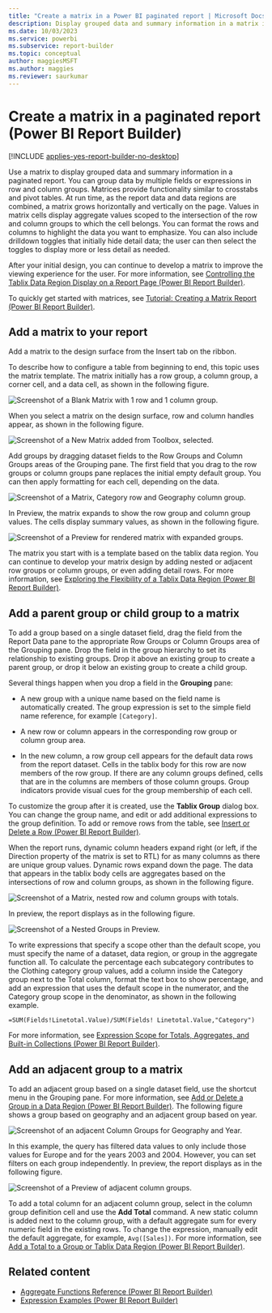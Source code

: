 ```yaml
---
title: "Create a matrix in a Power BI paginated report | Microsoft Docs"
description: Display grouped data and summary information in a matrix in a paginated report, which provides functionality in Power BI Report Builder similar to crosstabs and pivot tables.
ms.date: 10/03/2023
ms.service: powerbi
ms.subservice: report-builder
ms.topic: conceptual
author: maggiesMSFT
ms.author: maggies
ms.reviewer: saurkumar
---
```

# Create a matrix in a paginated report (Power BI Report Builder)

[!INCLUDE [applies-yes-report-builder-no-desktop](../../includes/applies-yes-report-builder-no-desktop.md)]

  Use a matrix to display grouped data and summary information in a paginated report. You can group data by multiple fields or expressions in row and column groups. Matrices provide functionality similar to crosstabs and pivot tables. At run time, as the report data and data regions are combined, a matrix grows horizontally and vertically on the page. Values in matrix cells display aggregate values scoped to the intersection of the row and column groups to which the cell belongs. You can format the rows and columns to highlight the data you want to emphasize. You can also include drilldown toggles that initially hide detail data; the user can then select the toggles to display more or less detail as needed.  
  
 After your initial design, you can continue to develop a matrix to improve the viewing experience for the user. For more information, see [Controlling the Tablix Data Region Display on a Report Page &#40;Power BI Report Builder&#41;](control-tablix-data-region-display-report-page.md).  
  
 To quickly get started with matrices, see [Tutorial: Creating a Matrix Report &#40;Power BI Report Builder&#41;](/sql/reporting-services/tutorial-creating-a-matrix-report-report-builder).  
  
  
##  <a name="AddingMatrix"></a> Add a matrix to your report  
 Add a matrix to the design surface from the Insert tab on the ribbon.   
  
 To describe how to configure a table from beginning to end, this topic uses the matrix template.  The matrix initially has a row group, a column group, a corner cell, and a data cell, as shown in the following figure.  
  
 ![Screenshot of a Blank Matrix with 1 row and 1 column group.](media/matrix-template-new.gif "Screenshot of a Blank Matrix with 1 row and 1 column group.")  
  
 When you select a matrix on the design surface, row and column handles appear, as shown in the following figure.  
  
 ![Screenshot of a New Matrix added from Toolbox, selected.](media/matrix-template-new-selected.gif "Screenshot of a New Matrix added from Toolbox, selected.")  
  
 Add groups by dragging dataset fields to the Row Groups and Column Groups areas of the Grouping pane. The first field that you drag to the row groups or column groups pane replaces the initial empty default group. You can then apply formatting for each cell, depending on the data.  
  
 ![Screenshot of a Matrix, Category row and Geography column group.](media/basic-matrix-design.gif "Screenshot of a Matrix, Category row and Geography column group.")  
  
 In Preview, the matrix expands to show the row group and column group values. The cells display summary values, as shown in the following figure.  
  
 ![Screenshot of a Preview for rendered matrix with expanded groups.](media/basic-matrix-preview.gif "Screenshot of a Preview for rendered matrix with expanded groups.")  
  
 The matrix you start with is a template based on the tablix data region. You can continue to develop your matrix design by adding nested or adjacent row groups or column groups, or even adding detail rows. For more information, see [Exploring the Flexibility of a Tablix Data Region &#40;Power BI Report Builder&#41;](explore-flexibility-tablix-data-region-report-builder.md).  
  
  
##  <a name="AddingParentGroupChild"></a> Add a parent group or child group to a matrix  
 To add a group based on a single dataset field, drag the field from the Report Data pane to the appropriate Row Groups or Column Groups area of the Grouping pane. Drop the field in the group hierarchy to set its relationship to existing groups. Drop it above an existing group to create a parent group, or drop it below an existing group to create a child group.  
  
 Several things happen when you drop a field in the **Grouping** pane:  
  
-   A new group with a unique name based on the field name is automatically created. The group expression is set to the simple field name reference, for example `[Category]`.  
  
-   A new row or column appears in the corresponding row group or column group area.  
  
-   In the new column, a row group cell appears for the default data rows from the report dataset. Cells in the tablix body for this row are now members of the row group. If there are any column groups defined, cells that are in the columns are members of those column groups. Group indicators provide visual cues for the group membership of each cell.  
  
 To customize the group after it is created, use the **Tablix Group** dialog box. You can change the group name, and edit or add additional expressions to the group definition. To add or remove rows from the table, see [Insert or Delete a Row &#40;Power BI Report Builder&#41;](insert-delete-row-report-builder.md).  
  
 When the report runs, dynamic column headers expand right (or left, if the Direction property of the matrix is set to RTL) for as many columns as there are unique group values. Dynamic rows expand down the page. The data that appears in the tablix body cells are aggregates based on the intersections of row and column groups, as shown in the following figure.  
  
 ![Screenshot of a Matrix, nested row and column groups with totals.](media/basic-matrix-nested-groups-totals-design.gif "Screenshot of a Matrix, nested row and column groups with totals.")  
  
 In preview, the report displays as in the following figure.  
  
 ![Screenshot of a Nested Groups in Preview.](media/basic-matrix-nested-groups-totals-preview.gif "Screenshot of a Nested Groups in Preview.")  
  
 To write expressions that specify a scope other than the default scope, you must specify the name of a dataset, data region, or group in the aggregate function all. To calculate the percentage each subcategory contributes to the Clothing category group values, add a column inside the Category group next to the Total column, format the text box to show percentage, and add an expression that uses the default scope in the numerator, and the Category group scope in the denominator, as shown in the following example.  
  
 `=SUM(Fields!Linetotal.Value)/SUM(Fields! Linetotal.Value,"Category")`  
  
 For more information, see [Expression Scope for Totals, Aggregates, and Built-in Collections &#40;Power BI Report Builder&#41;](../../paginated-reports/expressions/expression-scope-for-totals-aggregates-and-built-in-collections.md).  
  
  
##  <a name="AddingAdjacentGroup"></a> Add an adjacent group to a matrix  
 To add an adjacent group based on a single dataset field, use the shortcut menu in the Grouping pane. For more information, see [Add or Delete a Group in a Data Region &#40;Power BI Report Builder&#41;](../../paginated-reports/report-design/add-delete-group-data-region-report-builder.md). The following figure shows a group based on geography and an adjacent group based on year.  
  
 ![Screenshot of an adjacent Column Groups for Geography and Year.](media/basic-matrix-adjacent-groups-design.gif "Screenshot of an adjacent Column Groups for Geography and Year.")  
  
 In this example, the query has filtered data values to only include those values for Europe and for the years 2003 and 2004. However, you can set filters on each group independently. In preview, the report displays as in the following figure.  
  
 ![Screenshot of a Preview of adjacent column groups.](media/basic-matrix-adjacent-groups-preview.gif "Screenshot of a Preview of adjacent column groups.")  
  
 To add a total column for an adjacent column group, select in the column group definition cell and use the **Add Total** command. A new static column is added next to the column group, with a default aggregate sum for every numeric field in the existing rows. To change the expression, manually edit the default aggregate, for example, `Avg([Sales])`. For more information, see [Add a Total to a Group or Tablix Data Region &#40;Power BI Report Builder&#41;](add-total-group-tablix-data-region-report-builder.md).  
  
  
## Related content

- [Aggregate Functions Reference &#40;Power BI Report Builder&#41;](/sql/reporting-services/report-design/report-builder-functions-aggregate-functions-reference)   
- [Expression Examples &#40;Power BI Report Builder&#41;](../../paginated-reports/expressions/report-builder-expression-examples.md)  
  
  
